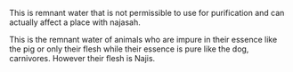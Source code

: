 This is remnant water that is not permissible to use for purification and can actually affect a place with najasah.

This is the remnant water of animals who are impure in their essence like the pig or only their flesh while their essence is pure like the dog, carnivores. However their flesh is Najis.